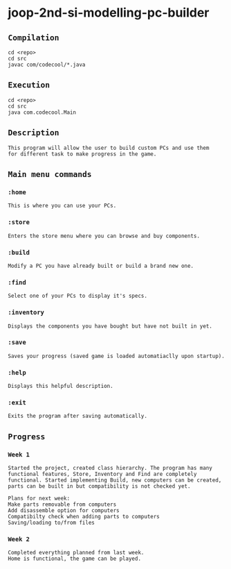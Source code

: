 # joop-2nd-si-modelling-pc-builder

## `Compilation`
    cd <repo>
    cd src
    javac com/codecool/*.java

## `Execution`
    cd <repo>
    cd src
    java com.codecool.Main

## `Description`

    This program will allow the user to build custom PCs and use them
    for different task to make progress in the game.

## `Main menu commands`

### `:home`
    This is where you can use your PCs.
### `:store`
    Enters the store menu where you can browse and buy components.
### `:build`
    Modify a PC you have already built or build a brand new one.
### `:find`
    Select one of your PCs to display it's specs.
### `:inventory`
    Displays the components you have bought but have not built in yet.
### `:save`
    Saves your progress (saved game is loaded automatiaclly upon startup).
### `:help`
    Displays this helpful description.
### `:exit`
    Exits the program after saving automatically.

## `Progress`

### `Week 1`
    Started the project, created class hierarchy. The program has many
    functional features, Store, Inventory and Find are completely
    functional. Started implementing Build, new computers can be created,
    parts can be built in but compatibility is not checked yet.

    Plans for next week:
    Make parts removable from computers
    Add disassemble option for computers
    Compatibilty check when adding parts to computers
    Saving/loading to/from files

### `Week 2`
    Completed everything planned from last week.
    Home is functional, the game can be played.
